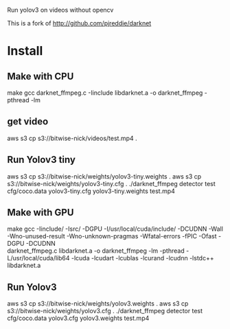 Run yolov3 on videos without opencv

This is a fork of http://github.com/pjreddie/darknet

# Install

## Make with CPU
make
gcc darknet_ffmpeg.c -Iinclude libdarknet.a -o darknet_ffmpeg -pthread -lm

## get video
aws s3 cp s3://bitwise-nick/videos/test.mp4 .

## Run Yolov3 tiny
aws s3 cp s3://bitwise-nick/weights/yolov3-tiny.weights .
aws s3 cp s3://bitwise-nick/weights/yolov3-tiny.cfg .
./darknet_ffmpeg detector test cfg/coco.data yolov3-tiny.cfg yolov3-tiny.weights test.mp4


## Make with GPU
make
gcc -Iinclude/ -Isrc/ -DGPU -I/usr/local/cuda/include/ -DCUDNN  -Wall -Wno-unused-result -Wno-unknown-pragmas -Wfatal-errors -fPIC -Ofast -DGPU -DCUDNN \
darknet_ffmpeg.c libdarknet.a -o darknet_ffmpeg -lm -pthread  -L/usr/local/cuda/lib64 -lcuda -lcudart -lcublas -lcurand -lcudnn -lstdc++  libdarknet.a


## Run Yolov3
aws s3 cp s3://bitwise-nick/weights/yolov3.weights .
aws s3 cp s3://bitwise-nick/weights/yolov3.cfg .
./darknet_ffmpeg detector test cfg/coco.data yolov3.cfg yolov3.weights test.mp4
